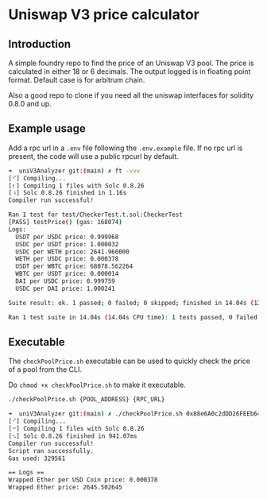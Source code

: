 # Uniswap V3 price calculator

## Introduction

A simple foundry repo to find the price of an Uniswap V3 pool. The price is calculated in either 18 or 6 decimals. The output logged is in floating point format. Default case is for arbitrum chain.

Also a good repo to clone if you need all the uniswap interfaces for solidity 0.8.0 and up.

## Example usage

Add a rpc url in a `.env` file following the `.env.example` file. If no rpc url is present, the code will use a public rpcurl by default.

```bash
➜  uniV3Analyzer git:(main) ✗ ft -vvv
[⠊] Compiling...
[⠆] Compiling 1 files with Solc 0.8.26
[⠰] Solc 0.8.26 finished in 1.16s
Compiler run successful!

Ran 1 test for test/CheckerTest.t.sol:CheckerTest
[PASS] testPrice() (gas: 168074)
Logs:
  USDT per USDC price: 0.999968
  USDC per USDT price: 1.000032
  USDC per WETH price: 2641.960000
  WETH per USDC price: 0.000378
  USDT per WBTC price: 68078.562264
  WBTC per USDT price: 0.000014
  DAI per USDC price: 0.999759
  USDC per DAI price: 1.000241

Suite result: ok. 1 passed; 0 failed; 0 skipped; finished in 14.04s (12.03s CPU time)

Ran 1 test suite in 14.04s (14.04s CPU time): 1 tests passed, 0 failed, 0 skipped (1 total tests)
```

## Executable

The `checkPoolPrice.sh` executable can be used to quickly check the price of a pool from the CLI.

Do `chmod +x checkPoolPrice.sh` to make it executable.

```bash
./checkPoolPrice.sh {POOL_ADDRESS} {RPC_URL}
```

```bash
➜  uniV3Analyzer git:(main) ✗ ./checkPoolPrice.sh 0x88e6A0c2dDD26FEEb64F039a2c41296FcB3f5640 https://eth.rpc.blxrbdn.com
[⠊] Compiling...
[⠒] Compiling 1 files with Solc 0.8.26
[⠢] Solc 0.8.26 finished in 941.07ms
Compiler run successful!
Script ran successfully.
Gas used: 329561

== Logs ==
Wrapped Ether per USD Coin price: 0.000378
Wrapped Ether price: 2645.502645
```
